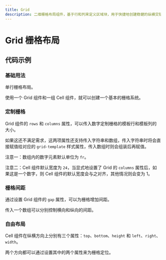 ```yaml
---
title: Grid
description: 二维栅格布局组件，基于行和列来定义区域块，用于快捷地创建稳健的纵横交错布局。
---
```


# Grid 栅格布局

## 代码示例

### 基础用法

单行栅格布局。

使用一个 Grid 组件和一组 Cell 组件，就可以创建一个基本的栅格系统。

<preview path="../demo/Grid/Basic-Grid.vue" title="基础用法" description="单行栅格布局。使用一个 Grid 组件和一组 Cell 组件，就可以创建一个基本的栅格系统。"></preview>

### 定制栅格

Grid 组件的 `rows` 和 `columns` 属性，可以传入数字定制栅格的模板行和模板列的大小。

如果这还不满足需求，这两项属性还支持传入字符串和数组，传入字符串时将会直接赋值给对应的 `grid-template` 样式属性，传入数组时则会组装后再赋值。

注意一：数组内的数字元素默认单位为 `fr`。

注意二：Cell 组件默认宽度为 `24`，当显式地设置了 Grid 的 `columns` 属性后，如果这是一个数字，则 Cell 组件的默认宽度会与之对齐，其他情况则会变为 1。

<preview path="../demo/Grid/Custom-Grid.vue" title="定制栅格" description="Grid 组件的 `rows` 和 `columns` 属性，可以传入数字定制栅格的模板行和模板列的大小。"></preview>

### 栅格间距

通过设置 Grid 组件的 `gap` 属性，可以为栅格增加间距。

传入一个数组可以分别控制横向和纵向的间距。

<preview path="../demo/Grid/Grid-Gap.vue" title="栅格间距" description="通过设置 Grid 组件的 `gap` 属性，可以为栅格增加间距。传入一个数组可以分别控制横向和纵向的间距。"></preview>

### 自由布局

Cell 组件在纵横方向上分别有三个属性：`top`、`bottom`、`height` 和 `left`、`right`、`width`。

两个方向都可以通过设置其中的两个属性来为栅格定位。

<preview path="../demo/Grid/Free-Grid.vue" title="自由布局" description="Cell 组件在纵横方向上分别有三个属性：`top`、`bottom`、`height` 和 `left`、`right`、`width`。两个方向都可以通过设置其中的两个属性来为栅格定位。"></preview>
